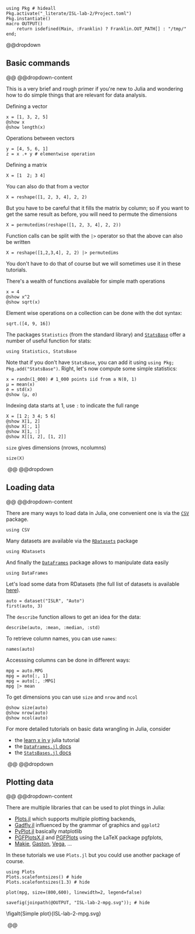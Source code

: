 <!--This file was generated, do not modify it.-->
````julia:ex1
using Pkg # hideall
Pkg.activate("_literate/ISL-lab-2/Project.toml")
Pkg.instantiate()
macro OUTPUT()
    return isdefined(Main, :Franklin) ? Franklin.OUT_PATH[] : "/tmp/"
end;
````

@@dropdown
## Basic commands
@@
@@dropdown-content

This is a very brief and rough primer if you're new to Julia and wondering how to do simple things that are relevant for data analysis.

Defining a vector

````julia:ex2
x = [1, 3, 2, 5]
@show x
@show length(x)
````

Operations between vectors

````julia:ex3
y = [4, 5, 6, 1]
z = x .+ y # elementwise operation
````

Defining a matrix

````julia:ex4
X = [1  2; 3 4]
````

You can also do that from a vector

````julia:ex5
X = reshape([1, 2, 3, 4], 2, 2)
````

But you have to be careful that it fills the matrix by column; so if you want to get the same result as before, you will need to permute the dimensions

````julia:ex6
X = permutedims(reshape([1, 2, 3, 4], 2, 2))
````

Function calls can be split with the `|>` operator so that the above can also be written

````julia:ex7
X = reshape([1,2,3,4], 2, 2) |> permutedims
````

You don't have to do that of course but we will sometimes use it in these tutorials.

There's a wealth of functions available for simple math operations

````julia:ex8
x = 4
@show x^2
@show sqrt(x)
````

Element wise operations on a collection can be done with the dot syntax:

````julia:ex9
sqrt.([4, 9, 16])
````

The packages `Statistics` (from the standard library) and [`StatsBase`](https://github.com/JuliaStats/StatsBase.jl) offer a number of useful function for stats:

````julia:ex10
using Statistics, StatsBase
````

Note that if you don't have `StatsBase`, you can add it using `using Pkg; Pkg.add("StatsBase")`.
Right, let's now compute some simple statistics:

````julia:ex11
x = randn(1_000) # 1_000 points iid from a N(0, 1)
μ = mean(x)
σ = std(x)
@show (μ, σ)
````

Indexing data starts at 1, use `:` to indicate the full range

````julia:ex12
X = [1 2; 3 4; 5 6]
@show X[1, 2]
@show X[:, 1]
@show X[1, :]
@show X[[1, 2], [1, 2]]
````

`size` gives dimensions (nrows, ncolumns)

````julia:ex13
size(X)
````

‎
@@
@@dropdown
## Loading data
@@
@@dropdown-content

There are many ways to load data in Julia, one convenient one is via the [`CSV`](https://github.com/JuliaData/CSV.jl) package.

````julia:ex14
using CSV
````

Many datasets are available via the [`RDatasets`](https://github.com/JuliaStats/RDatasets.jl) package

````julia:ex15
using RDatasets
````

And finally the [`DataFrames`](https://github.com/JuliaData/DataFrames.jl) package allows to manipulate data easily

````julia:ex16
using DataFrames
````

Let's load some data from RDatasets (the full list of datasets is available [here](http://vincentarelbundock.github.io/Rdatasets/datasets.html)).

````julia:ex17
auto = dataset("ISLR", "Auto")
first(auto, 3)
````

The `describe` function allows to get an idea for the data:

````julia:ex18
describe(auto, :mean, :median, :std)
````

To retrieve column names, you can use `names`:

````julia:ex19
names(auto)
````

Accesssing columns can be done in different ways:

````julia:ex20
mpg = auto.MPG
mpg = auto[:, 1]
mpg = auto[:, :MPG]
mpg |> mean
````

To get dimensions you can use `size` and `nrow` and `ncol`

````julia:ex21
@show size(auto)
@show nrow(auto)
@show ncol(auto)
````

For more detailed tutorials on basic data wrangling in Julia, consider

* the [learn x in y](https://learnxinyminutes.com/docs/julia/) julia tutorial
* the [`DataFrames.jl` docs](http://juliadata.github.io/DataFrames.jl/latest/)
* the [`StatsBases.jl` docs](https://juliastats.org/StatsBase.jl/latest/)

‎
@@
@@dropdown
## Plotting data
@@
@@dropdown-content

There are multiple libraries that can be used to  plot things in Julia:

* [Plots.jl](https://github.com/JuliaPlots/Plots.jl) which supports multiple plotting backends,
* [Gadfly.jl](https://github.com/GiovineItalia/Gadfly.jl) influenced by the grammar of graphics and `ggplot2`
* [PyPlot.jl](https://github.com/JuliaPy/PyPlot.jl) basically matplotlib
* [PGFPlotsX.jl](https://github.com/KristofferC/PGFPlotsX.jl) and [PGFPlots](https://github.com/JuliaTeX/PGFPlots.jl) using the LaTeX package  pgfplots,
* [Makie](https://github.com/JuliaPlots/Makie.jl), [Gaston](https://github.com/mbaz/Gaston.jl), [Vega](https://github.com/queryverse/VegaLite.jl), ...

In these tutorials we use `Plots.jl` but you could use another package of course.

````julia:ex22
using Plots
Plots.scalefontsizes() # hide
Plots.scalefontsizes(1.3) # hide

plot(mpg, size=(800,600), linewidth=2, legend=false)

savefig(joinpath(@OUTPUT, "ISL-lab-2-mpg.svg")); # hide
````

\figalt{Simple plot}{ISL-lab-2-mpg.svg}

‎
@@


